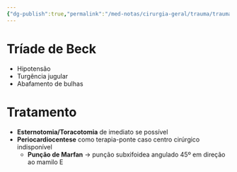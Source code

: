 ```yaml
---
{"dg-publish":true,"permalink":"/med-notas/cirurgia-geral/trauma/trauma-toracico/tamponamento-cardiaco/","tags":["review"]}
---
```


# Tríade de Beck
- Hipotensão
- Turgência jugular
- Abafamento de bulhas


# Tratamento
- **Esternotomia/Toracotomia** de imediato se possível
- **Periocardiocentese** como terapia-ponte caso centro cirúrgico indisponível
	- **Punção de Marfan** -> punção subxifoidea angulado 45º em direção ao mamilo E